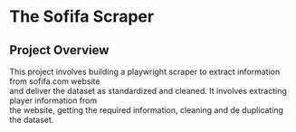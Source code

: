 # The Sofifa Scraper

## Project Overview

This project involves building a playwright scraper to extract information from sofifa.com website  
and deliver the dataset as standardized and cleaned. It involves extracting player information from   
the website, getting the required information, cleaning and de duplicating the dataset. 
